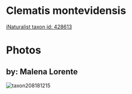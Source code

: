 
Clematis montevidensis
======================
  
[iNaturalist taxon id: 428613](https://www.inaturalist.org/taxa/428613)
# Photos

## by: Malena Lorente
  
![taxon208181215](https://inaturalist-open-data.s3.amazonaws.com/photos/223020816/medium.png)